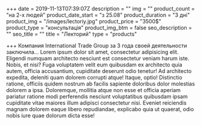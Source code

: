+++
date = 2019-11-13T07:39:07Z
description = ""
img = ""
product_count = "на 2-х людей"
product_date_start = "з 25.08"
product_duration = "3 дні"
product_img = "/images/lectoriy.jpg"
product_price = "3500$"
product_type = "консультація"
product_img_btm = false
seo_description = ""
seo_title = ""
title = "Лекторий"
type = "products"

+++
Компания International Trade Group за 3 года своей деятельности заключила…
Lorem ipsum dolor sit amet, consectetur adipisicing elit. Eligendi numquam architecto nesciunt est consectetur veniam harum iste. Nobis, et nisi? Fuga voluptatem velit eum quibusdam ex architecto quia autem, officia accusantium, cupiditate deserunt odio tenetur! Ad architecto expedita, deleniti quam dolorem corrupti atque! Itaque, optio! Distinctio ratione, officiis quidem nostrum ab facilis sapiente doloribus dolor molestias dolorem a ipsa. Doloremque, mollitia atque non esse et officia aperiam pariatur ratione modi perferendis nesciunt voluptatibus quibusdam ipsam cupiditate vitae maiores illum adipisci consectetur nisi. Eveniet reiciendis magnam dolorem eaque libero repudiandae, explicabo quia ut quaerat, odio nobis iure quae dolorum dicta esse!